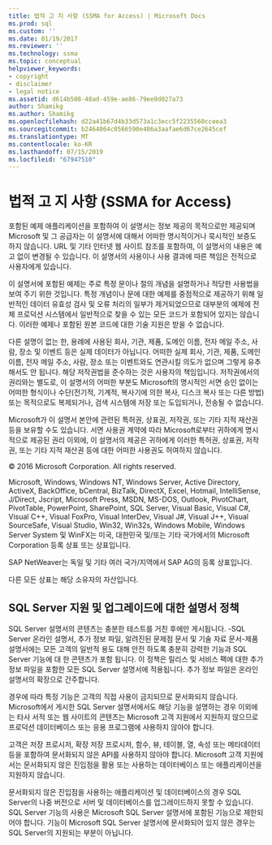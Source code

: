 ```yaml
---
title: 법적 고 지 사항 (SSMA for Access) | Microsoft Docs
ms.prod: sql
ms.custom: ''
ms.date: 01/19/2017
ms.reviewer: ''
ms.technology: ssma
ms.topic: conceptual
helpviewer_keywords:
- copyright
- disclaimer
- legal notice
ms.assetid: d614b508-48ad-459e-ae86-79ee9d027a73
author: Shamikg
ms.author: Shamikg
ms.openlocfilehash: d22a41b67d4b33d573a1c3ecc5f2235560cceea3
ms.sourcegitcommit: b2464064c0566590e486a3aafae6d67ce2645cef
ms.translationtype: MT
ms.contentlocale: ko-KR
ms.lasthandoff: 07/15/2019
ms.locfileid: "67947510"
---
```

# <a name="legal-notice-ssma-for-access"></a>법적 고 지 사항 (SSMA for Access)
포함된 예제 애플리케이션을 포함하여 이 설명서는 정보 제공의 목적으로만 제공되며 Microsoft 및 그 공급자는 이 설명서에 대해서 어떠한 명시적이거나 묵시적인 보증도 하지 않습니다. URL 및 기타 인터넷 웹 사이트 참조를 포함하여, 이 설명서의 내용은 예고 없이 변경될 수 있습니다. 이 설명서의 사용이나 사용 결과에 따른 책임은 전적으로 사용자에게 있습니다.  
  
이 설명서에 포함된 예제는 주로 특정 문이나 절의 개념을 설명하거나 적당한 사용법을 보여 주기 위한 것입니다. 특정 개념이나 문에 대한 예제를 중점적으로 제공하기 위해 일반적인 데이터 유효성 검사 및 오류 처리의 일부가 제거되었으므로 대부분의 예제에 전체 프로덕션 시스템에서 일반적으로 찾을 수 있는 모든 코드가 포함되어 있지는 않습니다. 이러한 예제나 포함된 원본 코드에 대한 기술 지원은 받을 수 없습니다.  
  
다른 설명이 없는 한, 용례에 사용된 회사, 기관, 제품, 도메인 이름, 전자 메일 주소, 사람, 장소 및 이벤트 등은 실제 데이터가 아닙니다. 어떠한 실제 회사, 기관, 제품, 도메인 이름, 전자 메일 주소, 사람, 장소 또는 이벤트와도 연관시킬 의도가 없으며 그렇게 유추해서도 안 됩니다. 해당 저작권법을 준수하는 것은 사용자의 책임입니다. 저작권에서의 권리와는 별도로, 이 설명서의 어떠한 부분도 Microsoft의 명시적인 서면 승인 없이는 어떠한 형식이나 수단(전기적, 기계적, 복사기에 의한 복사, 디스크 복사 또는 다른 방법) 또는 목적으로도 복제되거나, 검색 시스템에 저장 또는 도입되거나, 전송될 수 없습니다.  
  
Microsoft가 이 설명서 본안에 관련된 특허권, 상표권, 저작권, 또는 기타 지적 재산권 등을 보유할 수도 있습니다. 서면 사용권 계약에 따라 Microsoft로부터 귀하에게 명시적으로 제공된 권리 이외에, 이 설명서의 제공은 귀하에게 이러한 특허권, 상표권, 저작권, 또는 기타 지적 재산권 등에 대한 어떠한 사용권도 허여하지 않습니다.  
  
© 2016 Microsoft Corporation. All rights reserved.  
  
Microsoft, Windows, Windows NT, Windows Server, Active Directory, ActiveX, BackOffice, bCentral, BizTalk, DirectX, Excel, Hotmail, IntelliSense, J/Direct, Jscript, Microsoft Press, MSDN, MS-DOS, Outlook, PivotChart, PivotTable, PowerPoint, SharePoint, SQL Server, Visual Basic, Visual C#, Visual C++, Visual FoxPro, Visual InterDev, Visual J#, Visual J++, Visual SourceSafe, Visual Studio, Win32, Win32s, Windows Mobile, Windows Server System 및 WinFX는 미국, 대한민국 및/또는 기타 국가에서의 Microsoft Corporation 등록 상표 또는 상표입니다.  
  
SAP NetWeaver는 독일 및 기타 여러 국가/지역에서 SAP AG의 등록 상표입니다.  
  
다른 모든 상표는 해당 소유자의 자산입니다.  
  
## <a name="documentation-policy-for-sql-server-support-and-upgrade"></a>SQL Server 지원 및 업그레이드에 대한 설명서 정책  
SQL Server 설명서의 콘텐츠는 충분한 테스트를 거친 후에만 게시됩니다. -SQL Server 온라인 설명서, 추가 정보 파일, 알려진된 문제점 문서 및 기술 자료 문서-제품 설명서에는 모든 고객의 일반적 용도 대해 안전 하도록 충분히 강력한 기능과 SQL Server 기능에 대 한 콘텐츠가 포함 됩니다. 이 정책은 릴리스 및 서비스 팩에 대한 추가 정보 파일을 포함한 모든 SQL Server 설명서에 적용됩니다. 추가 정보 파일은 온라인 설명서의 확장으로 간주합니다.  
  
경우에 따라 특정 기능은 고객의 직접 사용이 금지되므로 문서화되지 않습니다. Microsoft에서 게시한 SQL Server 설명서에서도 해당 기능을 설명하는 경우 이외에는 타사 서적 또는 웹 사이트의 콘텐츠는 Microsoft 고객 지원에서 지원하지 않으므로 프로덕션 데이터베이스 또는 응용 프로그램에 사용하지 않아야 합니다.  
  
고객은 저장 프로시저, 확장 저장 프로시저, 함수, 뷰, 테이블, 열, 속성 또는 메타데이터 등을 포함하여 문서화되지 않은 API를 사용하지 않아야 합니다. Microsoft 고객 지원에서는 문서화되지 않은 진입점을 활용 또는 사용하는 데이터베이스 또는 애플리케이션을 지원하지 않습니다.  
  
문서화되지 않은 진입점을 사용하는 애플리케이션 및 데이터베이스의 경우 SQL Server의 나중 버전으로 서버 및 데이터베이스를 업그레이드하지 못할 수 있습니다. SQL Server 기능의 사용은 Microsoft SQL Server 설명서에 포함된 기능으로 제한되어야 합니다. 기능이 Microsoft SQL Server 설명서에 문서화되어 있지 않은 경우는 SQL Server의 지원되는 부분이 아닙니다.  
  
